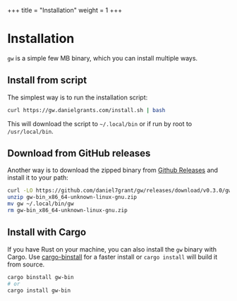+++
title = "Installation"
weight = 1
+++

# Installation

`gw` is a simple few MB binary, which you can install multiple ways.

## Install from script

The simplest way is to run the installation script:

```sh
curl https://gw.danielgrants.com/install.sh | bash
```

This will download the script to `~/.local/bin` or if run by root to `/usr/local/bin`.

## Download from GitHub releases

Another way is to download the zipped binary from [Github Releases](https://github.com/daniel7grant/gw/releases) and install it to your path:

```sh
curl -LO https://github.com/daniel7grant/gw/releases/download/v0.3.0/gw-bin_x86_64-unknown-linux-gnu.zip
unzip gw-bin_x86_64-unknown-linux-gnu.zip
mv gw ~/.local/bin/gw
rm gw-bin_x86_64-unknown-linux-gnu.zip
```

## Install with Cargo

If you have Rust on your machine, you can also install the `gw` binary with Cargo. Use [cargo-binstall](https://github.com/cargo-bins/cargo-binstall) for a faster install or `cargo install` will build it from source.

```sh
cargo binstall gw-bin
# or
cargo install gw-bin
```
